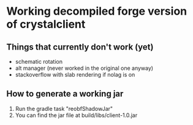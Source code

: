 # Working decompiled forge version of crystalclient

## Things that currently don't work (yet)
- schematic rotation 
- alt manager (never worked in the original one anyway)
- stackoverflow with slab rendering if nolag is on

## How to generate a working jar
1. Run the gradle task "reobfShadowJar"
2. You can find the jar file at build/libs/client-1.0.jar
